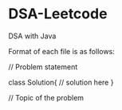 # DSA-Leetcode
DSA with Java

Format of each file is as follows:

// Problem statement

class Solution{
// solution here
}

// Topic of the problem

